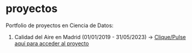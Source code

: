 # proyectos
Portfolio de proyectos en Ciencia de Datos:
1. Calidad del Aire en Madrid (01/01/2019 - 31/05/2023) -> 
   [Clique/Pulse aquí para acceder al proyecto](https://github.com/ea-analisisdatos/proyectos/tree/556ea5e7180a2252485d0d7baa57b36f16c3248c/prediccion_calidad_aire_madrid/ "Calidad del Aire en Madrid (01/01/2019 - 31/05/2023)")
